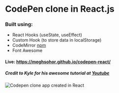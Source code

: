 # CodePen clone in React.js

### Built using:
 - React Hooks (useState, useEffect)
 - Custom Hook (to store data in localStorage)
 - CodeMirror [npm](https://www.npmjs.com/package/codemirror)
 - Font Awesome

#### Live: https://meghsohor.github.io/codepen-react/

##### Credit to Kyle for his awesome tutorial at [Youtube](https://www.youtube.com/watch?v=wcVxX7lu2d4)

![Codepen clone app created in React](https://meghsohor.github.io/codepen-react/codepen.jpg)
